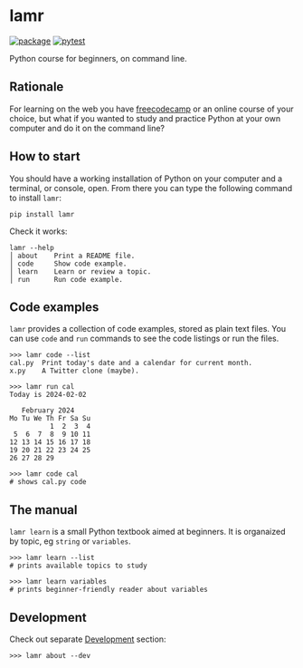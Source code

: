 # lamr

[![package](https://img.shields.io/pypi/v/lamr)](https://pypi.org/project/lamr/)
[![pytest](https://github.com/epogrebnyak/bootcamp/actions/workflows/python-package.yml/badge.svg)](https://github.com/epogrebnyak/bootcamp/actions/workflows/python-package.yml)

Python course for beginners, on command line.

## Rationale

For learning on the web you have [freecodecamp](https://www.freecodecamp.org/)
or an online course of your choice,
but what if you wanted to study and practice Python at your own computer
and do it on the command line?

## How to start

You should have a working installation of Python on your computer and a terminal,
or console, open. From there you can type the following command to install `lamr`:

```console
pip install lamr
```

Check it works:

```console
lamr --help
│ about    Print a README file.
│ code     Show code example.
│ learn    Learn or review a topic.
│ run      Run code example.
```

## Code examples

`lamr` provides a collection of code examples, stored as plain text files.
You can use `code` and `run` commands to see the code listings or run the files.

```console
>>> lamr code --list
cal.py  Print today's date and a calendar for current month.
x.py    A Twitter clone (maybe).

>>> lamr run cal
Today is 2024-02-02

   February 2024
Mo Tu We Th Fr Sa Su
          1  2  3  4
 5  6  7  8  9 10 11
12 13 14 15 16 17 18
19 20 21 22 23 24 25
26 27 28 29

>>> lamr code cal
# shows cal.py code
```

## The manual

`lamr learn` is a small Python textbook aimed at beginners.
It is organaized by topic, eg `string` or `variables`.

```console
>>> lamr learn --list
# prints available topics to study

>>> lamr learn variables
# prints beginner-friendly reader about variables
```

## Development

Check out separate [Development](development.md) section:

```console
>>> lamr about --dev
```
